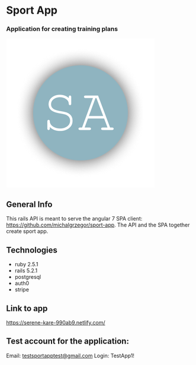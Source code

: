 # Sport App
### Application for creating training plans

![Logo](titlepic.png)

## General Info

This rails API is meant to serve the angular 7 SPA client: https://github.com/michalgrzegor/sport-app.
The API and the SPA together create sport app.

## Technologies

- ruby 2.5.1
- rails 5.2.1
- postgresql
- auth0
- stripe

## Link to app

https://serene-kare-990ab9.netlify.com/

## Test account for the application: 

Email: testsportapptest@gmail.com 
Login: TestApp1!

